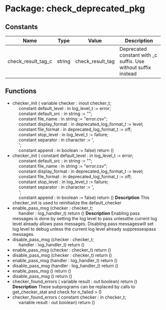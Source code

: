 # Package: check_deprecated_pkg

## Constants

| Name               | Type   | Value             | Description                                                    |
| ------------------ | ------ | ----------------- | -------------------------------------------------------------- |
| check_result_tag_c | string |  check_result_tag | Deprecated constant with _c suffix. Use without suffix instead |
## Functions
- checker_init <font id="function_arguments">( variable checker : inout checker_t;<br><span style="padding-left:20px"> constant default_level  : in log_level_t  := error;<br><span style="padding-left:20px"> constant default_src    : in string       := "";<br><span style="padding-left:20px"> constant file_name      : in string       := "error.csv";<br><span style="padding-left:20px"> constant display_format : in deprecated_log_format_t := level;<br><span style="padding-left:20px"> constant file_format    : in deprecated_log_format_t := off;<br><span style="padding-left:20px"> constant stop_level : in log_level_t := failure;<br><span style="padding-left:20px"> constant separator      : in character    := ',<br><span style="padding-left:20px">';<br><span style="padding-left:20px"> constant append         : in boolean      := false) </font> <font id="function_return">return ()</font>
- checker_init <font id="function_arguments">( constant default_level  : in log_level_t  := error;<br><span style="padding-left:20px"> constant default_src    : in string       := "";<br><span style="padding-left:20px"> constant file_name      : in string       := "error.csv";<br><span style="padding-left:20px"> constant display_format : in deprecated_log_format_t := level;<br><span style="padding-left:20px"> constant file_format    : in deprecated_log_format_t := off;<br><span style="padding-left:20px"> constant stop_level : in log_level_t := failure;<br><span style="padding-left:20px"> constant separator      : in character    := ',<br><span style="padding-left:20px">';<br><span style="padding-left:20px"> constant append         : in boolean      := false) </font> <font id="function_return">return ()</font>
**Description**
This checker_init is used to reinitialize the default_checker
- enable_pass_msg <font id="function_arguments">(checker : checker_t;<br><span style="padding-left:20px"> handler : log_handler_t) </font> <font id="function_return">return ()</font>
**Description**
Enabling pass messages is done by setting the log level to pass unlessthe current log level already allows pass messages. Disabling pass messageswill set log level to debug unless the current log level already suppressespass messages.
- disable_pass_msg <font id="function_arguments">(checker : checker_t;<br><span style="padding-left:20px"> handler : log_handler_t) </font> <font id="function_return">return ()</font>
- enable_pass_msg <font id="function_arguments">(checker : checker_t) </font> <font id="function_return">return ()</font>
- disable_pass_msg <font id="function_arguments">(checker : checker_t) </font> <font id="function_return">return ()</font>
- enable_pass_msg <font id="function_arguments">(handler : log_handler_t) </font> <font id="function_return">return ()</font>
- disable_pass_msg <font id="function_arguments">(handler : log_handler_t) </font> <font id="function_return">return ()</font>
- enable_pass_msg <font id="function_arguments">()</font> <font id="function_return">return ()</font>
- disable_pass_msg <font id="function_arguments">()</font> <font id="function_return">return ()</font>
- checker_found_errors <font id="function_arguments">( variable result : out boolean) </font> <font id="function_return">return ()</font>
**Description**
These subprograms can be replaced by calls to get_checker_stat and check for n_failed > 0
- checker_found_errors <font id="function_arguments">( constant checker : in checker_t;<br><span style="padding-left:20px"> variable result : out   boolean) </font> <font id="function_return">return ()</font>

